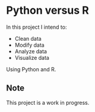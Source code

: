 # Python versus R 
In this project I intend to:
- Clean data 
- Modify data
- Analyze data
- Visualize data

Using Python and R.
## Note
This project is a work in progress.
